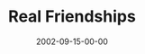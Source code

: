 ---
layout: message
category: message
series: "Living Out Loud"
title: "Real Friendships"
date: 2002-09-15-00-00
message_id: 264
audio: "http://s3.amazonaws.com/crossroadsaudiomessages/Real%20Friendships.mp3"
audio-duration: "42:15"
explicit: false
---
